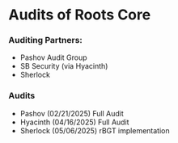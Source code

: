 # Audits of Roots Core

### Auditing Partners:

- Pashov Audit Group 
- SB Security (via Hyacinth)
- Sherlock

### Audits 

- Pashov (02/21/2025) Full Audit
- Hyacinth (04/16/2025) Full Audit
- Sherlock (05/06/2025) rBGT implementation

